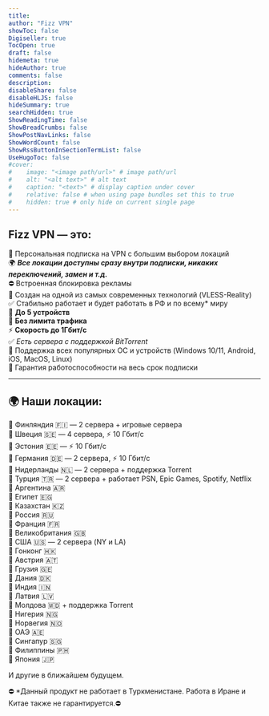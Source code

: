 ```yaml
---
title: 
author: "Fizz VPN"
showToc: false
Digiseller: true
TocOpen: true
draft: false
hidemeta: true
hideAuthor: true
comments: false
description: 
disableShare: false
disableHLJS: false
hideSummary: true
searchHidden: true
ShowReadingTime: false
ShowBreadCrumbs: false
ShowPostNavLinks: false
ShowWordCount: false
ShowRssButtonInSectionTermList: false
UseHugoToc: false
#cover:
#    image: "<image path/url>" # image path/url
#    alt: "<alt text>" # alt text
#    caption: "<text>" # display caption under cover
#    relative: false # when using page bundles set this to true
#    hidden: true # only hide on current single page
---
```

## Fizz VPN — это:

🔹 Персональная подписка на VPN с большим выбором локаций  
🌍 ***Все локации доступны сразу внутри подписки, никаких переключений, замен и т.д.***  
⛔️ Встроенная блокировка рекламы  
🔹 Создан на одной из самых современных технологий (VLESS-Reality)  
✅ Стабильно работает и будет работать в РФ и по всему* миру  
🔹 **До 5 устройств**  
🔹 **Без лимита трафика**  
⚡️ **Скорость до 1Гбит/с**  
✅ *Есть сервера с поддержкой BitTorrent*  
🔹 Поддержка всех популярных ОС и устройств (Windows 10/11, Android, iOS, MacOS, Linux)  
🔰 Гарантия работоспособности на весь срок подписки  

----------

## 🌍 Наши локации:  

🔹 Финляндия 🇫🇮 — 2 сервера + игровые сервера  
🔹 Швеция 🇸🇪 — 4 сервера, ⚡️ 10 Гбит/с  
🔹 Эстония 🇪🇪 — ⚡️ 10 Гбит/с  
🔹 Германия 🇩🇪 — 2 сервера, ⚡️ 10 Гбит/c  
🔹 Нидерланды 🇳🇱 — 2 сервера + поддержка Torrent  
🔹 Турция 🇹🇷 — 2 сервера + работает PSN, Epic Games, Spotify, Netflix  
🔹 Аргентина 🇦🇷  
🔹 Египет 🇪🇬  
🔹 Казахстан 🇰🇿  
🔹 Россия 🇷🇺  
🔹 Франция 🇫🇷  
🔹 Великобритания 🇬🇧  
🔹 США 🇺🇸 — 2 сервера (NY и LA)  
🔹 Гонконг 🇭🇰  
🔹 Австрия 🇦🇹  
🔹 Грузия 🇬🇪  
🔹 Дания 🇩🇰  
🔹 Индия 🇮🇳  
🔹 Латвия 🇱🇻  
🔹 Молдова 🇲🇩 + поддержка Torrent  
🔹 Нигерия 🇳🇬  
🔹 Норвегия 🇳🇴  
🔹 ОАЭ 🇦🇪  
🔹 Сингапур 🇸🇬  
🔹 Филиппины 🇵🇭  
🔹 Япония 🇯🇵  

И другие в ближайшем будущем.

⛔️ *Данный продукт не работает в Туркменистане. Работа в Иране и Китае также не гарантируется.⛔️